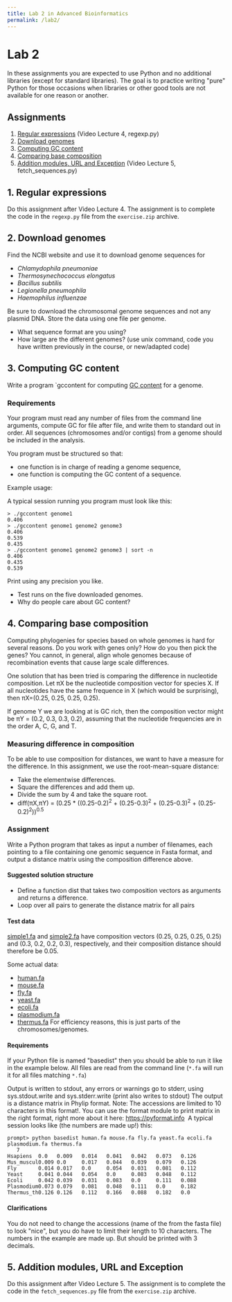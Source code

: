 ```yaml
---
title: Lab 2 in Advanced Bioinformatics
permalink: /lab2/
---
```



# ​​Lab 2
In these assignments you are expected to use Python and no additional libraries (except for standard libraries). The goal is to practice writing "pure" Python for those occasions when libraries or other good tools are not available for one reason or another.



## Assignments


1. [Regular expressions](#1-regular-expressions) (Video Lecture 4, regexp.py) 
2. [Download genomes](#2-download-genomes)
3. [Computing GC content](#3-computing-gc-content)
4. [Comparing base composition](#4-comparing-base-composition)
5. [Addition modules, URL and Exception](#5-addition-modules-url-and-exception) (Video Lecture 5, fetch_sequences.py)​ 



## 1. Regular expressions 
Do this assignment after Video Lecture 4. The assignment is to complete the code in the `regexp.py` file from the `exercise.zip` archive. 

## 2. Download genomes

Find the NCBI website and use it to download genome sequences for 

* *Chlamydophila pneumoniae*
* *Thermosynechococcus elongatus*
* *Bacillus subtilis*
* *Legionella pneumophila*
* *Haemophilus influenzae*

Be sure to download the chromosomal genome sequences and not any plasmid DNA. Store the data using one file per genome. 

* What sequence format are you using?
* How large are the different genomes? (use unix command, code you have written previously in the course, or new/adapted code)


## 3. Computing GC content
Write a program `gccontent for computing [GC content](http://en.wikipedia.org/wiki/GC-content) for a genome.

### Requirements
Your program must read any number of files from the command line arguments, compute GC for file after file, and write them to standard out in order.
All sequences (chromosomes and/or contigs) from a genome should be included in the analysis.

You program must be structured so that:
* one function is in charge of reading a genome sequence,
* one function is computing the GC content of a sequence.

Example usage:

A typical session running you program must look like this:
```
> ./gccontent genome1
0.406
> ./gccontent genome1 genome2 genome3
0.406
0.539
0.435
> ./gccontent genome1 genome2 genome3 | sort -n
0.406
0.435
​0.539
```

Print using any precision you like.
 
* Test runs on the five downloaded genomes. 
* Why do people care about GC content?​​
  

## 4. Comparing base composition

Computing phylogenies for specie​s based on whole genomes is hard for several reasons. Do you work with genes only? How do you then pick the genes? You cannot, in general, align whole genomes because of recombination events that cause large scale differences. 

One solution that has been tried is comparing the difference in nucleotide composition. Let πX be the nucleotide composition vector for species X. If all nucleotides have the same frequence in X (which would be surprising), then πX=(0.25, 0.25, 0.25, 0.25). 

If genome Y we are looking at is GC rich, then the composition vector might be πY = (0.2, 0.3, 0.3, 0.2), assuming that the nucleotide frequencies are in the order A, C, G, and T.

### Measuring difference in composition
To be able to use composition for distances, we want to have a measure for the difference. In this assignment, we use the root-mean-square distance: 
* Take the elementwise differences. 
* Square the differences and add them up.
* Divide the sum by 4 and take the square root.
* diff(πX,πY) = (0.25 * ((0.25-0.2)<sup>2</sup> + (0.25-0.3)<sup>2</sup> + (0.25-0.3)<sup>2</sup> + (0.25-0.2)<sup>2</sup>))<sup>0.5</sup>

### Assignment
Write a Python program that takes as input a number of filenames, each pointing to a file containing one genomic sequence in Fasta format, and output a distance matrix using the composition difference above.

#### Suggested solution structure
* Define a function dist that takes two composition vectors as arguments and returns a difference.
* Loop over all pairs to generate the distance matrix for all pairs

#### Test data
[simple1.fa](simile1.fa) and [simple2.fa](simile2.fa) have composition vectors (0.25, 0.25, 0.25, 0.25) and (0.3, 0.2, 0.2, 0.3), respectively, and their composition distance should therefore be 0.05.

Some actual data:
* [human.fa](human.fa)
* [mouse.fa](mouse.fa) 
* [fly.fa](fly.fa)
* [yeast.fa](yeast.fa)
* [ecoli.fa](ecoli.fa)
* [plasmodium.fa](plasmodium.fa)
* [thermus.fa](thermus.fa)
For efficiency reasons, this is just parts of the chromosomes/genomes.


#### Requirements
If your Python file is named "basedist" then you should be able to run it like in the example below.
All files are read from the command line (`*.fa` will run it for all files matching `*.fa`)

Output is written to stdout, any errors or warnings go to stderr, using sys.stdout.write and sys.stderr.write (print also writes to stdout)
The output is a distance matrix in Phylip format. Note: The accessions are limited to 10 characters in this format!.
You can use the format module to print matrix in the right format, right more about it here: https://pyformat.info​
​ A typical session looks like (the numbers are made up!) this:

```
prompt> python basedist human.fa mouse.fa fly.fa yeast.fa ecoli.fa plasmodium.fa thermus.fa
   7
Hsapiens  0.0   0.009   0.014   0.041   0.042   0.073   0.126
Mus_muscul0.009	0.0     0.017   0.044   0.039   0.079   0.126
Fly       0.014	0.017	0.0     0.054   0.031   0.081   0.112
Yeast     0.041	0.044	0.054	0.0     0.083   0.048   0.112
Ecoli     0.042	0.039	0.031	0.083	0.0     0.111   0.088
Plasmodium0.073	0.079	0.081	0.048	0.111	0.0     0.182
Thermus_th0.126	0.126	0.112	0.166	0.088	0.182	0.0
```


#### Clarifications
You do not need to change the accessions (name of the from the fasta file) to look "nice", but you do have to limit their length to 10 characters.
The numbers in the example are made up. But should be printed with 3 decimals.


## 5. Addition modules, URL and Exception 
Do this assignment after Video Lecture 5. The assignment is to complete the code in the `fetch_sequences.py` file from the `exercise.zip` archive. 







